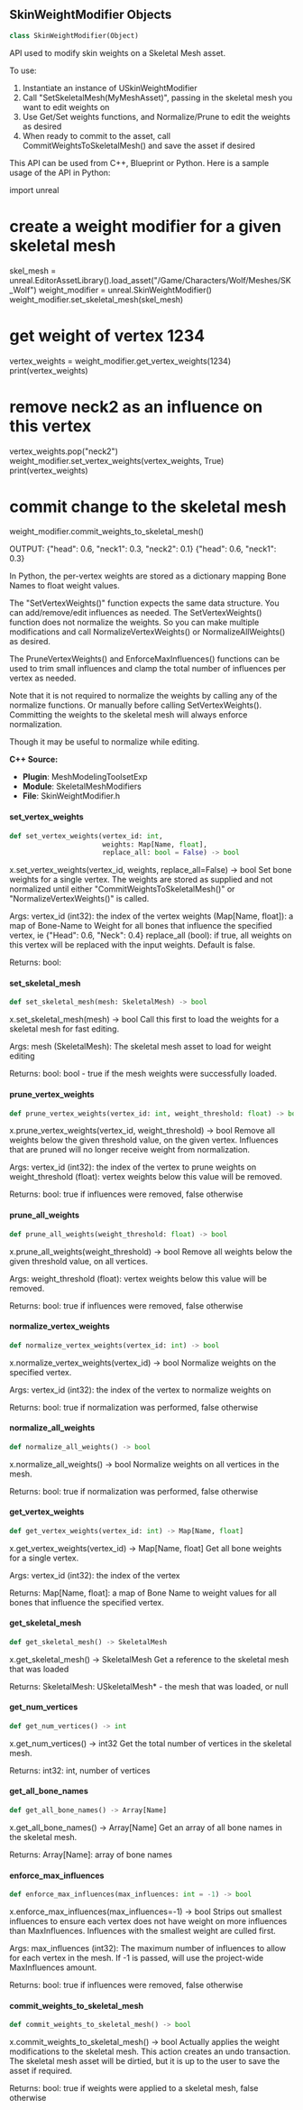 ## SkinWeightModifier Objects

```python
class SkinWeightModifier(Object)
```

API used to modify skin weights on a Skeletal Mesh asset.

To use:
1. Instantiate an instance of USkinWeightModifier
2. Call "SetSkeletalMesh(MyMeshAsset)", passing in the skeletal mesh you want to edit weights on
3. Use Get/Set weights functions, and Normalize/Prune to edit the weights as desired
4. When ready to commit to the asset, call CommitWeightsToSkeletalMesh() and save the asset if desired

This API can be used from C++, Blueprint or Python. Here is a sample usage of the API in Python:

import unreal

# create a weight modifier for a given skeletal mesh
skel_mesh = unreal.EditorAssetLibrary().load_asset("/Game/Characters/Wolf/Meshes/SK_Wolf")
weight_modifier = unreal.SkinWeightModifier()
weight_modifier.set_skeletal_mesh(skel_mesh)

# get weight of vertex 1234
vertex_weights = weight_modifier.get_vertex_weights(1234)
print(vertex_weights)

# remove neck2 as an influence on this vertex
vertex_weights.pop("neck2")
weight_modifier.set_vertex_weights(vertex_weights, True)
print(vertex_weights)

# commit change to the skeletal mesh
weight_modifier.commit_weights_to_skeletal_mesh()

OUTPUT:
{"head": 0.6, "neck1": 0.3, "neck2": 0.1}
{"head": 0.6, "neck1": 0.3}

In Python, the per-vertex weights are stored as a dictionary mapping Bone Names to float weight values.

The "SetVertexWeights()" function expects the same data structure. You can add/remove/edit influences as needed.
The SetVertexWeights() function does not normalize the weights. So you can make multiple modifications
and call NormalizeVertexWeights() or NormalizeAllWeights() as desired.

The PruneVertexWeights() and EnforceMaxInfluences() functions can be used to trim small influences
and clamp the total number of influences per vertex as needed.

Note that it is not required to normalize the weights by calling any of the normalize functions. Or manually before
calling SetVertexWeights(). Committing the weights to the skeletal mesh will always enforce normalization.

Though it may be useful to normalize while editing.

**C++ Source:**

- **Plugin**: MeshModelingToolsetExp
- **Module**: SkeletalMeshModifiers
- **File**: SkinWeightModifier.h

<a id="unreal.SkinWeightModifier.set_vertex_weights"></a>

#### set_vertex_weights

```python
def set_vertex_weights(vertex_id: int,
                       weights: Map[Name, float],
                       replace_all: bool = False) -> bool
```

x.set_vertex_weights(vertex_id, weights, replace_all=False) -> bool
Set bone weights for a single vertex. The weights are stored as supplied and not normalized until
either "CommitWeightsToSkeletalMesh()" or "NormalizeVertexWeights()" is called.

Args:
    vertex_id (int32): the index of the vertex
    weights (Map[Name, float]): a map of Bone-Name to Weight for all bones that influence the specified vertex, ie {"Head": 0.6, "Neck": 0.4}
    replace_all (bool): if true, all weights on this vertex will be replaced with the input weights. Default is false.

Returns:
    bool:

<a id="unreal.SkinWeightModifier.set_skeletal_mesh"></a>

#### set_skeletal_mesh

```python
def set_skeletal_mesh(mesh: SkeletalMesh) -> bool
```

x.set_skeletal_mesh(mesh) -> bool
Call this first to load the weights for a skeletal mesh for fast editing.

Args:
    mesh (SkeletalMesh): The skeletal mesh asset to load for weight editing

Returns:
    bool: bool - true if the mesh weights were successfully loaded.

<a id="unreal.SkinWeightModifier.prune_vertex_weights"></a>

#### prune_vertex_weights

```python
def prune_vertex_weights(vertex_id: int, weight_threshold: float) -> bool
```

x.prune_vertex_weights(vertex_id, weight_threshold) -> bool
Remove all weights below the given threshold value, on the given vertex.
Influences that are pruned will no longer receive weight from normalization.

Args:
    vertex_id (int32): the index of the vertex to prune weights on
    weight_threshold (float): vertex weights below this value will be removed.

Returns:
    bool: true if influences were removed, false otherwise

<a id="unreal.SkinWeightModifier.prune_all_weights"></a>

#### prune_all_weights

```python
def prune_all_weights(weight_threshold: float) -> bool
```

x.prune_all_weights(weight_threshold) -> bool
Remove all weights below the given threshold value, on all vertices.

Args:
    weight_threshold (float): vertex weights below this value will be removed.

Returns:
    bool: true if influences were removed, false otherwise

<a id="unreal.SkinWeightModifier.normalize_vertex_weights"></a>

#### normalize_vertex_weights

```python
def normalize_vertex_weights(vertex_id: int) -> bool
```

x.normalize_vertex_weights(vertex_id) -> bool
Normalize weights on the specified vertex.

Args:
    vertex_id (int32): the index of the vertex to normalize weights on

Returns:
    bool: true if normalization was performed, false otherwise

<a id="unreal.SkinWeightModifier.normalize_all_weights"></a>

#### normalize_all_weights

```python
def normalize_all_weights() -> bool
```

x.normalize_all_weights() -> bool
Normalize weights on all vertices in the mesh.

Returns:
    bool: true if normalization was performed, false otherwise

<a id="unreal.SkinWeightModifier.get_vertex_weights"></a>

#### get_vertex_weights

```python
def get_vertex_weights(vertex_id: int) -> Map[Name, float]
```

x.get_vertex_weights(vertex_id) -> Map[Name, float]
Get all bone weights for a single vertex.

Args:
    vertex_id (int32): the index of the vertex

Returns:
    Map[Name, float]: a map of Bone Name to weight values for all bones that influence the specified vertex.

<a id="unreal.SkinWeightModifier.get_skeletal_mesh"></a>

#### get_skeletal_mesh

```python
def get_skeletal_mesh() -> SkeletalMesh
```

x.get_skeletal_mesh() -> SkeletalMesh
Get a reference to the skeletal mesh that was loaded

Returns:
    SkeletalMesh: USkeletalMesh* - the mesh that was loaded, or null

<a id="unreal.SkinWeightModifier.get_num_vertices"></a>

#### get_num_vertices

```python
def get_num_vertices() -> int
```

x.get_num_vertices() -> int32
Get the total number of vertices in the skeletal mesh.

Returns:
    int32: int, number of vertices

<a id="unreal.SkinWeightModifier.get_all_bone_names"></a>

#### get_all_bone_names

```python
def get_all_bone_names() -> Array[Name]
```

x.get_all_bone_names() -> Array[Name]
Get an array of all bone names in the skeletal mesh.

Returns:
    Array[Name]: array of bone names

<a id="unreal.SkinWeightModifier.enforce_max_influences"></a>

#### enforce_max_influences

```python
def enforce_max_influences(max_influences: int = -1) -> bool
```

x.enforce_max_influences(max_influences=-1) -> bool
Strips out smallest influences to ensure each vertex does not have weight on more influences than MaxInfluences.
Influences with the smallest weight are culled first.

Args:
    max_influences (int32): The maximum number of influences to allow for each vertex in the mesh. If -1 is passed, will use the project-wide MaxInfluences amount.

Returns:
    bool: true if influences were removed, false otherwise

<a id="unreal.SkinWeightModifier.commit_weights_to_skeletal_mesh"></a>

#### commit_weights_to_skeletal_mesh

```python
def commit_weights_to_skeletal_mesh() -> bool
```

x.commit_weights_to_skeletal_mesh() -> bool
Actually applies the weight modifications to the skeletal mesh. This action creates an undo transaction.
The skeletal mesh asset will be dirtied, but it is up to the user to save the asset if required.

Returns:
    bool: true if weights were applied to a skeletal mesh, false otherwise

<a id="unreal.PropertyAnimatorCoreBase"></a>